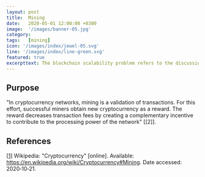 ```yaml
---
layout: post
title:  Mining
date:   2020-05-01 12:00:00 +0300
image:  '/images/banner-05.jpg'
category: 
tags:   [mining]
icon: '/images/index/jewel-05.svg'
line: '/images/index/line-green.svg'
featured: true
excerpttext: The blockchain scalability problem refers to the discussion concerning the limits on the transaction throughput.
---
```


## Purpose

"In cryptocurrency networks, mining is a validation of transactions. For this effort, successful miners obtain new cryptocurrency as a reward. The reward decreases transaction fees by creating a complementary incentive to contribute to the processing power of the network" [[2]].

## References

[[1]] Wikipedia: "Cryptocurrency" [online]. Available: <https://en.wikipedia.org/wiki/Cryptocurrency#Mining>. Date accessed:
2020&#8209;10&#8209;21.

[1]: https://en.wikipedia.org/wiki/Cryptocurrency#Mining
"Cryptocurrency"
